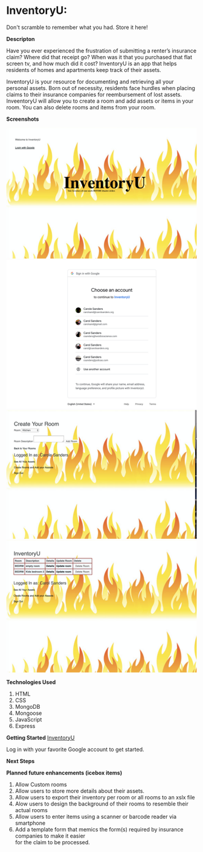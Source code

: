 # InventoryU:

Don't scramble to remember what you had.
Store it here!

**Descripton**

Have you ever experienced the frustration of submitting a renter’s insurance claim? Where did that receipt go? When was it that you purchased that flat screen tv, and how much did it cost?
InventoryU is an app that helps residents of homes and apartments keep track of their assets.

InventoryU is your resource for documenting and retrieving all your personal assets. Born out of necessity, residents face hurdles when placing claims to their insurance companies for reembursement of lost assets. InveentoryU will allow you to create a room and add assets or items in your room. You can also delete rooms and items from your room.


**Screenshots**

  ![Login](InventoryU-Login.png)
  ![Login Google](InventoryU-google.png)
  ![Creeate Room](InventoryU-CreateRoom.png)
  ![Rooms View](InventoryU-Rooms.png)


**Technologies Used**
  1. HTML 
  2. CSS 
  3. MongoDB 
  4. Mongoose 
  5. JavaScript 
  6. Express

**Getting Started** 
[InventoryU](https://inventoryu.herokuapp.com/)

Log in with your favorite Google account to get started.


**Next Steps**

**Planned future enhancements (icebox items)**

1. Allow Custom rooms
2. Allow users to store more details about their assets.
3. Allow users to export their inventory per room or all rooms to an xslx file
4. Alow users to design the background of their rooms to resemble their actual rooms
5. Allow users to enter items using a scanner or barcode reader via smartphone
6. Add a template form that memics the form(s) required by insurance companies to make it easier  
   for the claim to be processed.